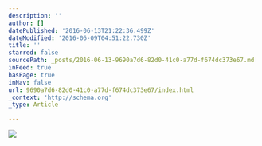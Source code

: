 ```yaml
---
description: ''
author: []
datePublished: '2016-06-13T21:22:36.499Z'
dateModified: '2016-06-09T04:51:22.730Z'
title: ''
starred: false
sourcePath: _posts/2016-06-13-9690a7d6-82d0-41c0-a77d-f674dc373e67.md
inFeed: true
hasPage: true
inNav: false
url: 9690a7d6-82d0-41c0-a77d-f674dc373e67/index.html
_context: 'http://schema.org'
_type: Article

---
```

![](https://the-grid-user-content.s3-us-west-2.amazonaws.com/9dab6cdb-a3a4-4c87-8804-576bbde7f615.jpg)